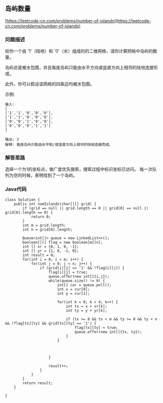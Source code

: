## 岛屿数量
[https://leetcode-cn.com/problems/number-of-islands](https://leetcode-cn.com/problems/number-of-islands)

### 问题描述
给你一个由 '1'（陆地）和 '0'（水）组成的的二维网格，请你计算网格中岛屿的数量。

岛屿总是被水包围，并且每座岛屿只能由水平方向或竖直方向上相邻的陆地连接形成。

此外，你可以假设该网格的四条边均被水包围。

示例:
```
输入:
[
['1','1','0','0','0'],
['1','1','0','0','0'],
['0','0','1','0','0'],
['0','0','0','1','1']
]

输出: 3
解释: 每座岛屿只能由水平和/或竖直方向上相邻的陆地连接而成。
```
### 解答思路
选择一个为1的坐标点，做广度优先搜索，搜索过程中标识坐标已访问。
每一次队列为空的时候，表明找到了一个岛屿。

### Java代码
```
class Solution {
    public int numIslands(char[][] grid) {
        if (grid == null || grid.length == 0 || grid[0] == null || grid[0].length == 0) {
            return 0;
        }
        int m = grid.length;
        int n = grid[0].length;
        
        Queue<int[]> queue = new LinkedList<>();
        boolean[][] flag = new boolean[m][n];
        int [] xr = {0, 1, 0, -1};
        int [] yr = {1, 0, -1, 0};
        int result = 0;
        for(int i = 0; i < m; i++) {
            for(int j = 0; j < n; j++) {
                if (grid[i][j] == '1' && !flag[i][j]) {
                    flag[i][j] = true;
                    queue.offer(new int[]{i,j});
                    while(queue.size() != 0) {
                        int[] cur = queue.poll();
                        int x = cur[0];
                        int y = cur[1];
                        
                        for(int k = 0; k < 4; k++) {
                            int tx = x + xr[k];
                            int ty = y + yr[k];
                            
                            if (tx >= 0 && tx < m && ty >= 0 && ty < n && !flag[tx][ty] && grid[tx][ty] == '1') {
                                flag[tx][ty] = true;
                                queue.offer(new int[]{tx, ty});
                            }
                        }
                        
                        
                        
                    }
                    
                    result++;
                }
            }
        }
        return result;
    }
   
}
```
